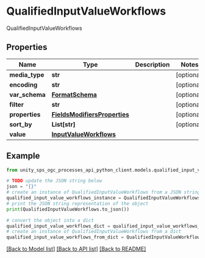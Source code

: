 # QualifiedInputValueWorkflows

QualifiedInputValueWorkflows

## Properties

Name | Type | Description | Notes
------------ | ------------- | ------------- | -------------
**media_type** | **str** |  | [optional]
**encoding** | **str** |  | [optional]
**var_schema** | [**FormatSchema**](FormatSchema.md) |  | [optional]
**filter** | **str** |  | [optional]
**properties** | [**FieldsModifiersProperties**](FieldsModifiersProperties.md) |  | [optional]
**sort_by** | **List[str]** |  | [optional]
**value** | [**InputValueWorkflows**](InputValueWorkflows.md) |  |

## Example

```python
from unity_sps_ogc_processes_api_python_client.models.qualified_input_value_workflows import QualifiedInputValueWorkflows

# TODO update the JSON string below
json = "{}"
# create an instance of QualifiedInputValueWorkflows from a JSON string
qualified_input_value_workflows_instance = QualifiedInputValueWorkflows.from_json(json)
# print the JSON string representation of the object
print(QualifiedInputValueWorkflows.to_json())

# convert the object into a dict
qualified_input_value_workflows_dict = qualified_input_value_workflows_instance.to_dict()
# create an instance of QualifiedInputValueWorkflows from a dict
qualified_input_value_workflows_from_dict = QualifiedInputValueWorkflows.from_dict(qualified_input_value_workflows_dict)
```
[[Back to Model list]](../README.md#documentation-for-models) [[Back to API list]](../README.md#documentation-for-api-endpoints) [[Back to README]](../README.md)
